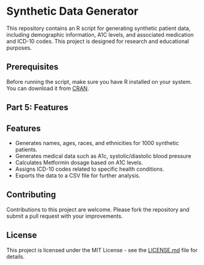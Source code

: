 # Synthetic Data Generator

This repository contains an R script for generating synthetic patient data, including demographic information, A1C levels, and associated medication and ICD-10 codes. This project is designed for research and educational purposes.

## Prerequisites

Before running the script, make sure you have R installed on your system. You can download it from [CRAN](https://cran.r-project.org/).

## Part 5: Features

## Features

- Generates names, ages, races, and ethnicities for 1000 synthetic patients.
- Generates medical data such as A1c, systolic/diastolic blood pressure
- Calculates Metformin dosage based on A1C levels.
- Assigns ICD-10 codes related to specific health conditions.
- Exports the data to a CSV file for further analysis.

## Contributing

Contributions to this project are welcome. Please fork the repository and submit a pull request with your improvements.

## License

This project is licensed under the MIT License - see the [LICENSE.md](LICENSE) file for details.
